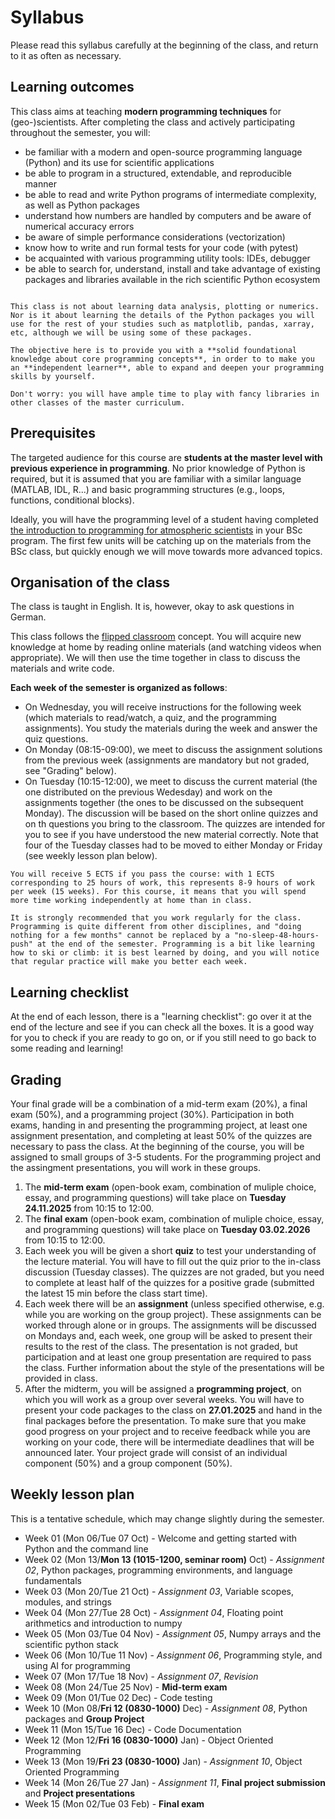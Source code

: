 # Syllabus

Please read this syllabus carefully at the beginning of the class, and return to it as often as necessary.

## Learning outcomes

This class aims at teaching **modern programming techniques** for (geo-)scientists. After completing the class and actively participating throughout the semester, you will:
- be familiar with a modern and open-source programming language (Python) and its use for scientific applications
- be able to program in a structured, extendable, and reproducible manner
- be able to read and write Python programs of intermediate complexity, as well as Python packages
- understand how numbers are handled by computers and be aware of numerical accuracy errors 
- be aware of simple performance considerations (vectorization)
- know how to write and run formal tests for your code (with pytest)
- be acquainted with various programming utility tools: IDEs, debugger
- be able to search for, understand, install and take advantage of existing packages and libraries available in the rich scientific Python ecosystem


```{admonition} Non-objectives of this class:

This class is not about learning data analysis, plotting or numerics. Nor is it about learning the details of the Python packages you will use for the rest of your studies such as matplotlib, pandas, xarray, etc, although we will be using some of these packages. 

The objective here is to provide you with a **solid foundational knowledge about core programming concepts**, in order to to make you an **independent learner**, able to expand and deepen your programming skills by yourself.

Don't worry: you will have ample time to play with fancy libraries in other classes of the master curriculum.
```

## Prerequisites

The targeted audience for this course are **students at the master level with previous experience in programming**. No prior knowledge of Python is required, but it is assumed that you are familiar with a similar language (MATLAB, IDL, R...) and basic programming structures (e.g., loops, functions, conditional blocks). 

Ideally, you will have the programming level of a student having completed <a href="https://lfuonline.uibk.ac.at/public/lfuonline_lv.details?sem_id_in=25S&lvnr_id_in=707638&sprache_in=en">the introduction to programming for atmospheric scientists</a> in your BSc program. The first few units will be catching up on the materials from the BSc class, but quickly enough we will move towards more advanced topics.

## Organisation of the class

The class is taught in English. It is, however, okay to ask questions in German.

This class follows the [flipped classroom](https://en.wikipedia.org/wiki/Flipped_classroom) concept. You will acquire new knowledge at home by reading online materials (and watching videos when appropriate). We will then use the time together in class to discuss the materials and write code.

**Each week of the semester is organized as follows**:
- On Wednesday, you will receive instructions for the following week (which materials to read/watch, a quiz, and the programming assignments). You study the materials during the week and answer the quiz questions.
- On Monday (08:15-09:00), we meet to discuss the assignment solutions from the previous week (assignments are mandatory but not graded, see "Grading" below).
- On Tuesday (10:15-12:00), we meet to discuss the current material (the one distributed on the previous Wedesday) and work on the assignments together (the ones to be discussed on the subsequent Monday). The discussion will be based on the short online quizzes and on th questions you bring to the classroom. The quizzes are intended for you to see if you have understood the new material correctly. Note that four of the Tuesday classes had to be moved to either Monday or Friday (see weekly lesson plan below).

```{important}
You will receive 5 ECTS if you pass the course: with 1 ECTS corresponding to 25 hours of work, this represents 8-9 hours of work per week (15 weeks). For this course, it means that you will spend more time working independently at home than in class.

It is strongly recommended that you work regularly for the class. Programming is quite different from other disciplines, and "doing nothing for a few months" cannot be replaced by a "no-sleep-48-hours-push" at the end of the semester. Programming is a bit like learning how to ski or climb: it is best learned by doing, and you will notice that regular practice will make you better each week.
```

## Learning checklist

At the end of each lesson, there is a "learning checklist": go over it at the end of the lecture and see if you can check all the boxes. It is a good way for you to check if you are ready to go on, or if you still need to go back to some reading and learning!

## Grading 

Your final grade will be a combination of a mid-term exam (20%), a final exam (50%), and a programming project (30%). Participation in both exams, handing in and presenting the programming project, at least one assignment presentation, and completing at least 50% of the quizzes are necessary to pass the class. At the beginning of the course, you will be assigned to small groups of 3-5 students. For the programming project and the assingment presentations, you will work in these groups.

1. The **mid-term exam** (open-book exam, combination of muliple choice, essay, and programming questions) will take place on **Tuesday 24.11.2025** from 10:15 to 12:00.
2. The **final exam** (open-book exam, combination of muliple choice, essay, and programming questions) will take place on **Tuesday 03.02.2026** from 10:15 to 12:00.
3. Each week you will be given a short **quiz** to test your understanding of the lecture material. You will have to fill out the quiz prior to the in-class discussion (Tuesday classes). The quizzes are not graded, but you need to complete at least half of the quizzes for a positive grade (submitted the latest 15 min before the class start time).
4. Each week there will be an **assignment** (unless specified otherwise, e.g. while you are working on the group project). These assignments can be worked through alone or in groups. The assignments will be discussed on Mondays and, each week, one group will be asked to present their results to the rest of the class. The presentation is not graded, but participation and at least one group presentation are required to pass the class. Further information about the style of the presentations will be provided in class.
5. After the midterm, you will be assigned a **programming project**, on which you will work as a group over several weeks. You will have to present your code packages to the class on **27.01.2025** and hand in the final packages before the presentation. To make sure that you make good progress on your project and to receive feedback while you are working on your code, there will be intermediate deadlines that will be announced later. Your project grade will consist of an individual component (50%) and a group component (50%).

## Weekly lesson plan 

This is a tentative schedule, which may change slightly during the semester.

- Week 01 (Mon 06/Tue 07 Oct) - Welcome and getting started with Python and the command line
- Week 02 (Mon 13/**Mon 13 (1015-1200, seminar room)** Oct) - *Assignment 02*, Python packages, programming environments, and language fundamentals
- Week 03 (Mon 20/Tue 21 Oct) - *Assignment 03*, Variable scopes, modules, and strings
- Week 04 (Mon 27/Tue 28 Oct) - *Assignment 04*, Floating point arithmetics and introduction to numpy
- Week 05 (Mon 03/Tue 04 Nov) - *Assignment 05*, Numpy arrays and the scientific python stack
- Week 06 (Mon 10/Tue 11 Nov) - *Assignment 06*, Programming style, and using AI for programming
- Week 07 (Mon 17/Tue 18 Nov) - *Assignment 07*, *Revision*
- Week 08 (Mon 24/Tue 25 Nov) - **Mid-term exam**
- Week 09 (Mon 01/Tue 02 Dec) - Code testing
- Week 10 (Mon 08/**Fri 12 (0830-1000)** Dec) - *Assignment 08*, Python packages and **Group Project** 
- Week 11 (Mon 15/Tue 16 Dec) - Code Documentation
- Week 12 (Mon 12/**Fri 16 (0830-1000)** Jan) - Object Oriented Programming
- Week 13 (Mon 19/**Fri 23 (0830-1000)** Jan) - *Assignment 10*, Object Oriented Programming
- Week 14 (Mon 26/Tue 27 Jan) - *Assignment 11*, **Final project submission** and **Project presentations**
- Week 15 (Mon 02/Tue 03 Feb) - **Final exam**
